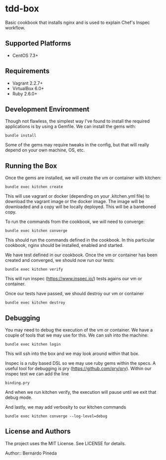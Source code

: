 # tdd-box

Basic cookbook that installs nginx and is used to explain Chef's Inspec workflow.

## Supported Platforms

- CentOS 7.3+

## Requirements

-  Vagrant 2.2.7+
-  VirtualBox 6.0+
-  Ruby 2.6.0+

## Development Environment

Though not flawless, the simplest way I've found to install the required applications is by using a Gemfile. We can install the gems with:

```
bundle install
```

Some of the gems may require tweaks in the config, but that will really depend on your own machine, OS, etc.

## Running the Box

Once the gems are installed, we will create the vm or container with kitchen:

```
bundle exec kitchen create
```

This will use vagrant or docker (depending on your .kitchen.yml file) to download the vagrant image or the docker image. The image will be downloaded and a copy will be locally deployed. This will be a bareboned copy.

To run the commands from the cookbook, we will need to converge:

```
bundle exec kitchen converge
```

This should run the commands defined in the cookbook. In this particular cookbook, nginx should be installed, enabled and started.

We have test defined in our cookbook. Once the vm or container has been created and converged, we should now run our tests:

```
bundle exec kitchen verify
```

This will run inspec (https://www.inspec.io/) tests agains our vm or container.

Once our tests have passed, we should destroy our vm or container

```
bundle exec kitchen destroy
```

## Debugging

You may need to debug the execution of the vm or container. We have a couple of tools that we may use for this. We can ssh into the machine:

```
bundle exec kitchen login
```
This will ssh into the box and we may look around within that box.

Inspec is a ruby based DSL so we may use ruby gems within the specs. A useful tool for debugging is pry (https://github.com/pry/pry). Within our inspec test we can add the line

```
binding.pry
```

And when we run kitchen verify, the execution will pause until we exit that debug mode.

And lastly, we may add verbosity to our kitchen commands

```
bundle exec kitchen converge --log-level=debug
```

## License and Authors

The project uses the MIT License. See LICENSE for details.

Author:: Bernardo Pineda